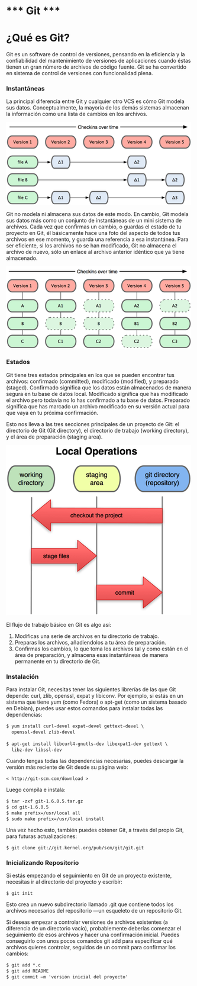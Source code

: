 # *** Git ***
# ¿Qué es Git?

Git es un software de control de versiones,
pensando en la eficiencia y la confiabilidad del mantenimiento de versiones de aplicaciones cuando éstas tienen un gran número de archivos de código fuente.
Git se ha convertido en sistema de control de versiones con funcionalidad plena.


### Instantáneas

La principal diferencia entre Git y cualquier otro VCS 
es cómo Git modela sus datos. Conceptualmente,
la mayoría de los demás sistemas almacenan la información como una lista de cambios en los archivos.

![Sin titulo](images/git1.png)

Git no modela ni almacena sus datos de este modo. En cambio,
Git modela sus datos más como un conjunto de instantáneas de un mini sistema de archivos.
Cada vez que confirmas un cambio, o guardas el estado de tu proyecto en Git,
él básicamente hace una foto del aspecto de todos tus archivos en ese momento,
y guarda una referencia a esa instantánea. Para ser eficiente,
si los archivos no se han modificado, Git no almacena el archivo de nuevo,
sólo un enlace al archivo anterior idéntico que ya tiene almacenado.

![Sin titulo](images/git2.png)


### Estados

Git tiene tres estados principales en los que se pueden encontrar tus archivos:
confirmado (committed), modificado (modified), y preparado (staged).
Confirmado significa que los datos están almacenados de manera segura en tu base de datos local.
Modificado significa que has modificado el archivo pero todavía no lo has confirmado a tu base de datos.
Preparado significa que has marcado un archivo modificado en su versión actual para que vaya en tu próxima confirmación.

Esto nos lleva a las tres secciones principales de un proyecto de Git:
el directorio de Git (Git directory), el directorio de trabajo (working directory),
y el área de preparación (staging area).

![Sin titulo](images/estado.png)

El flujo de trabajo básico en Git es algo así:

1. Modificas una serie de archivos en tu directorio de trabajo.
2. Preparas los archivos, añadiendolos a tu área de preparación.
3. Confirmas los cambios, lo que toma los archivos tal y como están en el área de preparación,
y almacena esas instantáneas de manera permanente en tu directorio de Git.


### Instalación

Para instalar Git, necesitas tener las siguientes librerías de las que Git depende:
curl, zlib, openssl, expat y libiconv. Por ejemplo, si estás en un sistema que tiene yum
(como Fedora) o apt-get (como un sistema basado en Debian), 
puedes usar estos comandos para instalar todas las dependencias:
~~~
$ yum install curl-devel expat-devel gettext-devel \
  openssl-devel zlib-devel

$ apt-get install libcurl4-gnutls-dev libexpat1-dev gettext \
  libz-dev libssl-dev
~~~

Cuando tengas todas las dependencias necesarias, puedes descargar la versión más reciente de Git desde su página web:
~~~
< http://git-scm.com/download >
~~~

Luego compila e instala:
~~~
$ tar -zxf git-1.6.0.5.tar.gz
$ cd git-1.6.0.5
$ make prefix=/usr/local all
$ sudo make prefix=/usr/local install
~~~

Una vez hecho esto, también puedes obtener Git, a través del propio Git, para futuras actualizaciones:
~~~
$ git clone git://git.kernel.org/pub/scm/git/git.git
~~~


### Inicializando Repositorio

Si estás empezando el seguimiento en Git de un proyecto existente, necesitas ir al directorio del proyecto y escribir:
~~~
$ git init
~~~
Esto crea un nuevo subdirectorio llamado .git que contiene todos los archivos necesarios
del repositorio —un esqueleto de un repositorio Git.

Si deseas empezar a controlar versiones de archivos existentes
(a diferencia de un directorio vacío), probablemente deberías comenzar el seguimiento de esos
archivos y hacer una confirmación inicial. Puedes conseguirlo con unos pocos comandos git add
para especificar qué archivos quieres controlar, seguidos de un commit para confirmar los cambios:
~~~
$ git add *.c
$ git add README
$ git commit –m 'versión inicial del proyecto'
~~~